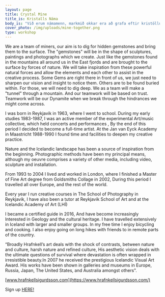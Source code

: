 ```yaml
---
layout: page
title: Crystal Mine
title_is: Kristalls Náma
body_is: "Við erum námamenn, markmið okkar era að grafa eftir kristöllum og geimsteinum og flytja þá upp á yfirborðið. Þessir \"geimsteinar\" munu taka sér form listaverka sem við búum til. Rétt eins og kristallarnir sem má finna í náttúru Austfjarða eru komnir upp á yfirborðið með hjálp náttúruaflana. Munum við leita innblásturs í krafti náttúrunnar og leyfa henni að aðstoða okkur í hinu skapandi ferli sem fram fer. Sumir kristallar liggja beint fyrir framan okkur, við þurfum bara að skerpa sýn okkar til þess að koma auga á þá. Aðrir liggja dýpra og þá þurfum við að grafa. Við gröfum göng í gegnum fjall. Samvinna okkar byggist á trausti. Samvinnan verður dínamítið sem gæti þurft til þess að sprengja höft sem liggja í veginum. Áður en við brjótumst í gegn, og komum saman út hinu megin.\n\nÉg fæddist í Reykjavík árið 1963 og þar hófst skólaganga mín. Á námsárunum frá 1983 -1987 var ég virkur meðlimur í listframleiðslufyrirtækinu Oxmá sem stóð fyrir tónleikum og listviðburðum. Í lok þessa tímabils áhvað ég að verða listamaður og stundaði í kjölfarið nám á árunum 1988-1990 í Jan van Eyck Academy í Maastrict þar sem ég hafði tíma og tækifæri til þess að dýpka listsköpun mína.\n\nNáttúra og íslenskt landslag hefur veitt mér innblástur og verið uppspretta listsköpunnar minnar frá upphafi. Ljósmyndun hefur verið minn helsti miðill en einnig hef ég unnið vídeóverk, skúlptúra og innsetningar. Frá 1993-2004 bjó ég og starfaði í London þar sem ég lauk meistaragráðu í myndlist frá Goldsmiths College árið 2002.\_ Á þessum árum ferðaðist ég um alla Evrópu og víðsvegar um heiminn.\_ Á hverju ári hef ég kennt skapandi ljósmyndun í Ljósmyndaskólanum en einnig hef ég kennt í Myndlistaskólanum í Reykjavík og Listaháskóla Íslands.\n\nÉg útskrifaðist sem leiðsögumaður árið 2016 og ég hef leitt stóra og smáa hópa vítt og breytt um Ísland.\_ Áhugi minn á jarðfræði og íslenskum menningararfi hefur aukist til muna undanfarin ár og ég nýt þess að fara í lengri gönguferðir með vinum á fáfarnar slóðir auk þess að hljóla og elda í frítíma mínum.\n\n„ Í grófum dráttum fjalla verk Hrafnkells um sláandi andstæður milli náttúrunnar og menningar okkar. Óvæginnar náttúrunnar og hámenningarinnar.\_ Á fagurfræðilegan máta er eyðileggingin pökkuð inn í ómótstæðilega fegurð“.\n\nÁrið 2007 fékk Hrafnkell hin virtu íslensku sjónlistaverðlaun. Verk hans hafa verið sýnd í galleríum og söfnum í Evrópu, Rússlandi, Japan, Bandaríkjunum og Ástralíu svo eitthvað sé nefnt.\n\n[www.hrafnkellsigurdsson.com](https://www.hrafnkellsigurdsson.com/)\n\nSækja um [HÉR!](https://podio.com/webforms/22616421/1597324)"
cover_photo: /img/uploads/mine-together.png
type: workshop
---
```

We are a team of miners, our aim is to dig for hidden gemstones and bring them to the surface. The "gemstones" will be in the shape of sculptures, paintings and photographs which we create. Just like the gemstones found in the mountains all around us in the East fjords and are brought to the surface by forces of nature. We will take inspiration from these powerful natural forces and allow the elements and each other to assist in the creative process. Some Gems are right there in front of us, we just need to sharpen our vision and insight to notice them. Others are to be found buried within. For those, we will need to dig deep. We as a team will make a "tunnel" through a mountain. And our teamwork will be based on trust. Teamwork will be our Dynamite when we break through the hindrances we might come across.

I was born in Reykjavik in 1963, where I went to school. During my early studies 1983-1987, I was an active member of the experimental Art/music collective, which held concerts and performances , By the end of this period I decided to become a full-time artist. At the Jan van Eyck Academy in Maastricht 1988-1990 I found time and facilities to deepen my creative practice.

Nature and the Icelandic landscape has been a source of inspiration from the beginning. Photographic methods have been my principal means, although my oeuvre comprises a variety of other media, including video, sculpture and installation. 

From 1993 to 2004 l lived and worked in London, where I finished a Master of Fine Art degree from Goldsmiths Collage in 2002, During this period I travelled all over Europe, and the rest of the world.

Every year I run creative courses in The School of Photography in Reykjavik, I have also been a tutor at Reykjavik School of Art and at the Icelandic Academy of Art (LHÍ) 

I became a certified guide in 2016, And have become increasingly Interested in Geology and the cultural heritage. I have travelled extensively in Iceland with larger and smaller groups. In my free time I enjoy bicycling and cooking. I also enjoy going on long hikes with friends to in remote parts of the country.

“Broadly Hrafnkell’s art deals with the shock of contrasts, between nature and culture, harsh nature and refined culture, His aesthetic vision deals with the ultimate questions of survival where devastation is often wrapped in irresistible beauty.In 2007 he received the prestigious Icelandic Visual Art Award. His works have been shown in galleries and museums in Europe, Russia, Japan, The United States, and Australia amongst others".

[www.hrafnkellsigurdsson.com](https://www.hrafnkellsigurdsson.com/)



Sign up [HERE!](https://podio.com/webforms/22616421/1597324)
